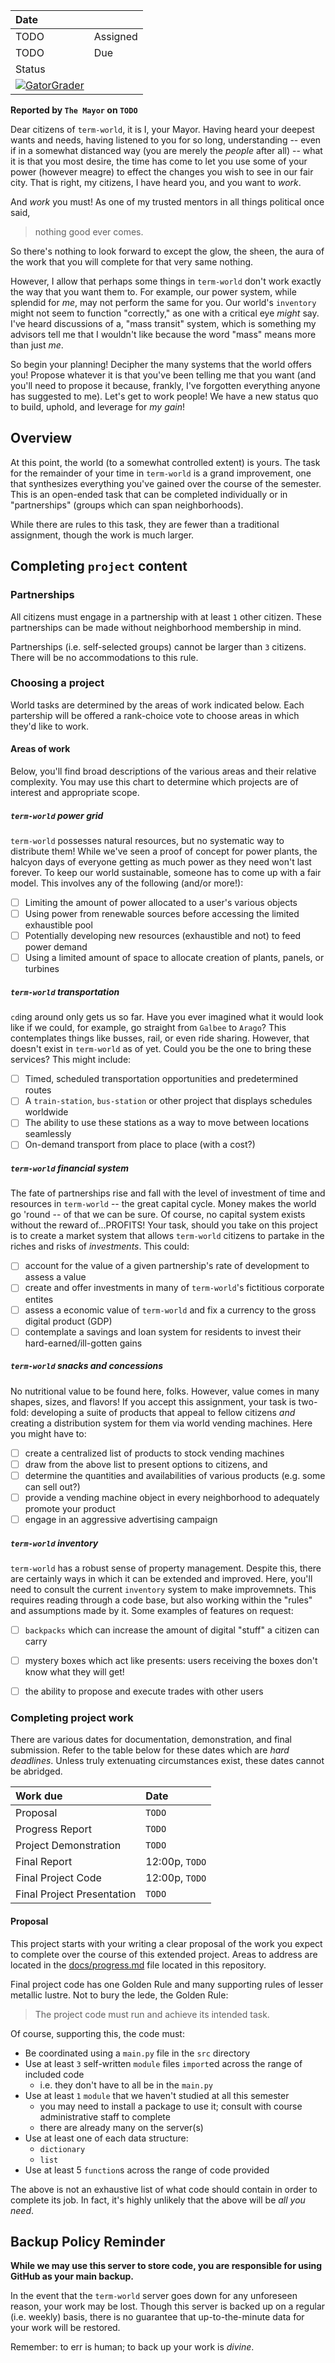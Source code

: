 | Date              |          |
|:------------------|:---------|
| TODO              | Assigned |
| TODO              | Due      |
| Status                       | 
[![GatorGrader](../../actions/workflows/main.yml/badge.svg)](../../actions/workflows/main.yml) |

**Reported by `The Mayor` on `TODO`**

Dear citizens of `term-world`, it is I, your Mayor. Having heard your deepest wants
and needs, having listened to you for so long, understanding -- even if in a somewhat
distanced way (you are merely the _people_ after all) -- what it is that you most 
desire, the time has come to let you use some of your power (however meagre) to effect
the changes you wish to see in our fair city. That is right, my citizens, I have heard
you, and you want to _work_.

And _work_ you must! As one of my trusted mentors in all things political once said,

> nothing good ever comes.

So there's nothing to look forward to except the glow, the sheen, the aura of the work 
that you will complete for that very same nothing.

However, I allow that perhaps some things in `term-world` don't work exactly the way
that you want them to. For example, our power system, while splendid for _me_, may
not perform the same for you. Our world's `inventory` might not seem to function
"correctly," as one with a critical eye _might_ say. I've heard discussions of a, 
"mass transit" system, which is something my advisors tell me that I wouldn't like
because the word "mass" means more than just _me_.

So begin your planning! Decipher the many systems that the world offers you! Propose
whatever it is that you've been telling me that you want (and you'll need to propose it
because, frankly, I've forgotten everything anyone has suggested to me). Let's get to 
work people! We have a new status quo to build, uphold, and leverage for _my gain_!

## Overview

At this point, the world (to a somewhat controlled extent) is yours. The task for 
the remainder of your time in `term-world` is a grand improvement, one that 
synthesizes everything you've gained over the course of the semester. This is 
an open-ended task that can be completed individually or in "partnerships" 
(groups which can span neighborhoods). 

While there are rules to this task, they are fewer than a traditional assignment, 
though the work is much larger.

## Completing `project` content

### Partnerships

All citizens must engage in a partnership with at least `1` other citizen. These
partnerships can be made without neighborhood membership in mind.

Partnerships (i.e. self-selected groups) cannot be larger than `3` citizens. 
There will be no accommodations to this rule.

### Choosing a project

World tasks are determined by the areas of work indicated below. Each partership
will be offered a rank-choice vote to choose areas in which they'd like to work.

#### Areas of work

Below, you'll find broad descriptions  of the various areas and their relative complexity. 
You may use this chart to determine which projects are of interest and appropriate scope.

##### `term-world` power grid

`term-world` possesses natural resources, but no systematic way to distribute them! While
we've seen a proof of concept for power plants, the halcyon days of everyone getting as
much power as they need won't last forever. To keep our world sustainable, someone has to
come up with a fair model. This involves any of the following (and/or more!):

- [ ] Limiting the amount of power allocated to a user's various objects
- [ ] Using power from renewable sources before accessing the limited exhaustible pool
- [ ] Potentially developing new resources (exhaustible and not) to feed power demand
- [ ] Using a limited amount of space to allocate creation of plants, panels, or turbines

##### `term-world` transportation

`cd`ing around only gets us so far. Have you ever imagined what it would look like if we could,
for example, go straight from `Galbee` to `Arago`? This contemplates things like
busses, rail, or even ride sharing. However, that doesn't exist in `term-world` as of yet. Could
you be the one to bring these services? This might include:

- [ ] Timed, scheduled transportation opportunities and predetermined routes
- [ ] A `train-station`, `bus-station` or other project that displays schedules worldwide
- [ ] The ability to use these stations as a way to move between locations seamlessly
- [ ] On-demand transport from place to place (with a cost?)

##### `term-world` financial system

The fate of partnerships rise and fall with the level of investment of time and resources in 
`term-world` -- the great capital cycle. Money makes the world go 'round -- of that we can be
sure. Of course, no capital system exists without the reward of...PROFITS!
Your task, should you take on this project is to create a market system that allows `term-world`
citizens to partake in the riches and risks of _investments_. This could:

- [ ] account for the value of a given partnership's rate of development to assess a value
- [ ] create and offer investments in many of `term-world`'s fictitious corporate entites
- [ ] assess a economic value of `term-world` and fix a currency to the gross digital product (GDP)
- [ ] contemplate a savings and loan system for residents to invest their hard-earned/ill-gotten gains

##### `term-world` snacks and concessions

No nutritional value to be found here, folks. However, value comes in many shapes, sizes, and flavors!
If you accept this assignment, your task is two-fold: developing a suite of products that appeal to fellow
citizens _and_ creating a distribution system for them via world vending machines. Here you might have to:

- [ ] create a centralized list of products to stock vending machines
- [ ] draw from the above list to present options to citizens, and
- [ ] determine the quantities and availabilities of various products (e.g. some can sell out?)
- [ ] provide a vending machine object in every neighborhood to adequately promote your product
- [ ] engage in an aggressive advertising campaign

##### `term-world` inventory

`term-world` has a robust sense of property management. Despite this, there are certainly ways in
which it can be extended and improved. Here, you'll need to consult the current `inventory` system
to make improvemnets. This requires reading through a code base, but also working within the "rules"
and assumptions made by it. Some examples of features on request:

- [ ] `backpacks` which can increase the amount of digital "stuff" a citizen can carry
- [ ] mystery boxes which act like presents: users receiving the boxes don't know what they will get!
- [ ] the ability to propose and execute trades with other users


### Completing project work

There are various dates for documentation, demonstration, and final submission. 
Refer to the table below for these dates which are _hard deadlines_. Unless 
truly extenuating circumstances exist, these dates cannot be abridged.

|Work due              |Date                  |
|:---------------------|:---------------------|
|Proposal              |`TODO`       |
|Progress Report       |`TODO`       |
|Project Demonstration |`TODO`       |
|Final Report          |12:00p, `TODO` |
|Final Project Code    |12:00p, `TODO` |
|Final Project Presentation |`TODO`    |

#### Proposal

This project starts with your writing a clear proposal of the work you expect to 
complete over the course of this extended project. Areas to address are located
in the [docs/progress.md](docs/progress.md) file located in this repository.

Final project code has one Golden Rule and many supporting rules of lesser 
metallic lustre. Not to bury the lede, the Golden Rule:

> The project code must run and achieve its intended task.

Of course, supporting this, the code must:

* Be coordinated using a `main.py` file in the `src` directory
* Use at least `3` self-written `module` files `import`ed across the range of 
included code
  * i.e. they don't have to all be in the `main.py`
* Use at least `1` `module` that we haven't studied at all this semester
  * you may need to install a package to use it; consult with course 
administrative staff to complete
  * there are already many on the server(s)
* Use at least one of each data structure:
  * `dictionary`
  * `list`
* Use at least 5 `function`s across the range of code provided

The above is not an exhaustive list of what code should contain in order to 
complete its job. In fact, it's highly unlikely that the above will be _all you 
need_.

## Backup Policy Reminder

**While we may use this server to store code, you are responsible for using 
GitHub as your main backup.**

In the event that the `term-world` server goes down for any unforeseen reason, 
your work may be lost. Though this server is backed up on a regular (i.e. 
weekly) basis, there is no guarantee that up-to-the-minute data for your work 
will be restored.

Remember: to err is human; to back up your work is *divine*.
